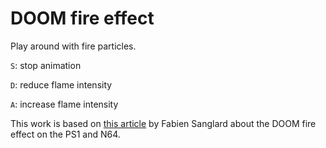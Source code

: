 # DOOM fire effect

Play around with fire particles.

`S`: stop animation

`D`: reduce flame intensity

`A`: increase flame intensity

This work is based on [this article](http://fabiensanglard.net/doom_fire_psx/index.html) by Fabien Sanglard about the DOOM fire effect on the PS1 and N64.

